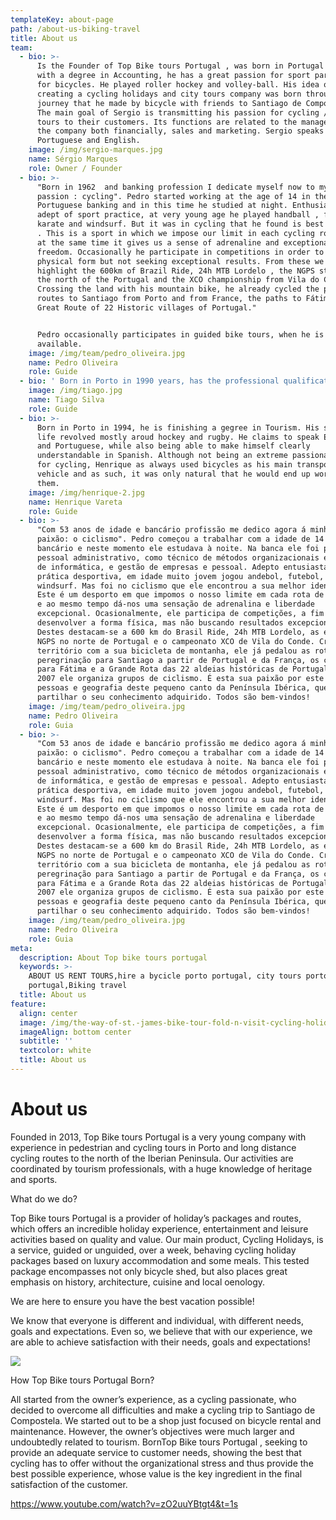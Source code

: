 ```yaml
---
templateKey: about-page
path: /about-us-biking-travel
title: About us
team:
  - bio: >-
      Is the Founder of Top Bike tours Portugal , was born in Portugal in 1981,
      with a degree in Accounting, he has a great passion for sport particularly
      for bicycles. He played roller hockey and volley-ball. His idea of
      creating a cycling holidays and city tours company was born through a
      journey that he made by bicycle with friends to Santiago de Compostela.
      The main goal of Sergio is transmitting his passion for cycling / city
      tours to their customers. Its functions are related to the management of
      the company both financially, sales and marketing. Sergio speaks
      Portuguese and English.
    image: /img/sergio-marques.jpg
    name: Sérgio Marques
    role: Owner / Founder
  - bio: >-
      "Born in 1962  and banking profession I dedicate myself now to my old
      passion : cycling". Pedro started working at the age of 14 in the
      Portuguese banking and in this time he studied at night. Enthusiastic
      adept of sport practice, at very young age he played handball , football,
      karate and windsurf. But it was in cycling that he found is best identity
      . This is a sport in which we impose our limit in each cycling route and
      at the same time it gives us a sense of adrenaline and exceptional
      freedom. Occasionally he participate in competitions in order to develop
      physical form but not seeking exceptional results. From these we can
      highlight the 600km of Brazil Ride, 24h MTB Lordelo , the NGPS stages in
      the north of the Portugal and the XCO championship from Vila do Conde.
      Crossing the land with his mountain bike, he already cycled the pilgrimage
      routes to Santiago from Porto and from France, the paths to Fátima and the
      Great Route of 22 Historic villages of Portugal."


      Pedro occasionally participates in guided bike tours, when he is
      available.
    image: /img/team/pedro_oliveira.jpg
    name: Pedro Oliveira
    role: Guide
  - bio: ' Born in Porto in 1990 years, has the professional qualification in Tourism and a degree in Tourism. In sports, Tiago practiced swimming, skymming and was part of the scouts, gaining a great passion for adventure sports, outdoors and hiking. Tiago speaks fluent English, Portuguese and some French and Spanish, has experience as a guide for city tours and cycling holidays.'
    image: /img/tiago.jpg
    name: Tiago Silva
    role: Guide
  - bio: >-
      Born in Porto in 1994, he is finishing a gegree in Tourism. His sports
      life revolved mostly aroud hockey and rugby. He claims to speak English
      and Portuguese, while also being able to make himself clearly
      understandable in Spanish. Although not being an extreme passionate person
      for cycling, Henrique as always used bicycles as his main transportation
      vehicle and as such, it was only natural that he would end up working with
      them.
    image: /img/henrique-2.jpg
    name: Henrique Vareta
    role: Guide
  - bio: >-
      "Com 53 anos de idade e bancário profissão me dedico agora á minha velha
      paixão: o ciclismo". Pedro começou a trabalhar com a idade de 14 como
      bancário e neste momento ele estudava à noite. Na banca ele foi para o
      pessoal administrativo, como técnico de métodos organizacionais e técnico
      de informática, e gestão de empresas e pessoal. Adepto entusiasta da
      prática desportiva, em idade muito jovem jogou andebol, futebol, karatê e
      windsurf. Mas foi no ciclismo que ele encontrou a sua melhor identidade.
      Este é um desporto em que impomos o nosso limite em cada rota de bicicleta
      e ao mesmo tempo dá-nos uma sensação de adrenalina e liberdade
      excepcional. Ocasionalmente, ele participa de competições, a fim de
      desenvolver a forma física, mas não buscando resultados excepcionais.
      Destes destacam-se a 600 km do Brasil Ride, 24h MTB Lordelo, as etapas
      NGPS no norte de Portugal e o campeonato XCO de Vila do Conde. Cruzando o
      território com a sua bicicleta de montanha, ele já pedalou as rotas de
      peregrinação para Santiago a partir de Portugal e da França, os caminhos
      para Fátima e a Grande Rota das 22 aldeias históricas de Portugal. Desde
      2007 ele organiza grupos de ciclismo. É esta sua paixão por este desporto,
      pessoas e geografia deste pequeno canto da Península Ibérica, que o leva a
      partilhar o seu conhecimento adquirido. Todos são bem-vindos!
    image: /img/team/pedro_oliveira.jpg
    name: Pedro Oliveira
    role: Guia
  - bio: >-
      "Com 53 anos de idade e bancário profissão me dedico agora á minha velha
      paixão: o ciclismo". Pedro começou a trabalhar com a idade de 14 como
      bancário e neste momento ele estudava à noite. Na banca ele foi para o
      pessoal administrativo, como técnico de métodos organizacionais e técnico
      de informática, e gestão de empresas e pessoal. Adepto entusiasta da
      prática desportiva, em idade muito jovem jogou andebol, futebol, karatê e
      windsurf. Mas foi no ciclismo que ele encontrou a sua melhor identidade.
      Este é um desporto em que impomos o nosso limite em cada rota de bicicleta
      e ao mesmo tempo dá-nos uma sensação de adrenalina e liberdade
      excepcional. Ocasionalmente, ele participa de competições, a fim de
      desenvolver a forma física, mas não buscando resultados excepcionais.
      Destes destacam-se a 600 km do Brasil Ride, 24h MTB Lordelo, as etapas
      NGPS no norte de Portugal e o campeonato XCO de Vila do Conde. Cruzando o
      território com a sua bicicleta de montanha, ele já pedalou as rotas de
      peregrinação para Santiago a partir de Portugal e da França, os caminhos
      para Fátima e a Grande Rota das 22 aldeias históricas de Portugal. Desde
      2007 ele organiza grupos de ciclismo. É esta sua paixão por este desporto,
      pessoas e geografia deste pequeno canto da Península Ibérica, que o leva a
      partilhar o seu conhecimento adquirido. Todos são bem-vindos!
    image: /img/team/pedro_oliveira.jpg
    name: Pedro Oliveira
    role: Guia
meta:
  description: About Top bike tours portugal
  keywords: >-
    ABOUT US RENT TOURS,hire a bycicle porto portugal, city tours porto
    portugal,Biking travel
  title: About us
feature:
  align: center
  image: /img/the-way-of-st.-james-bike-tour-fold-n-visit-cycling-holidays-4394.jpg
  imageAlign: bottom center
  subtitle: ''
  textcolor: white
  title: About us
---
```

# About us

Founded in 2013, Top Bike tours Portugal is a very young company with experience in pedestrian and cycling tours in Porto and long distance cycling routes to the north of the Iberian Peninsula. Our activities are coordinated by tourism professionals, with a huge knowledge of heritage and sports.

What do we do?

Top Bike tours Portugal is a provider of holiday’s packages and routes, which offers an incredible holiday experience, entertainment and leisure activities based on quality and value.
Our main product, Cycling Holidays, is a service, guided or unguided, over a week, behaving cycling holiday packages based on luxury accommodation and some meals. This tested package encompasses not only bicycle shed, but also places great emphasis on history, architecture, cuisine and local oenology.

We are here to ensure you have the best vacation possible!

We know that everyone is different and individual, with different needs, goals and expectations. Even so, we believe that with our experience, we are able to achieve satisfaction with their needs, goals and expectations!



![](/img/guided-bike-tour-in-douro-valley.jpg)

How Top Bike tours Portugal Born?

All started from the owner’s experience, as a cycling passionate, who decided to overcome all difficulties and make a cycling trip to Santiago de Compostela. We started out to be a shop just focused on bicycle rental and maintenance. However, the owner’s objectives were much larger and undoubtedly related to tourism. BornTop Bike tours Portugal , seeking to provide an adequate service to customer needs, showing the best that cycling has to offer without the organizational stress and thus provide the best possible experience, whose value is the key ingredient in the final satisfaction of the customer.

https://www.youtube.com/watch?v=zO2uuYBtgt4&t=1s
